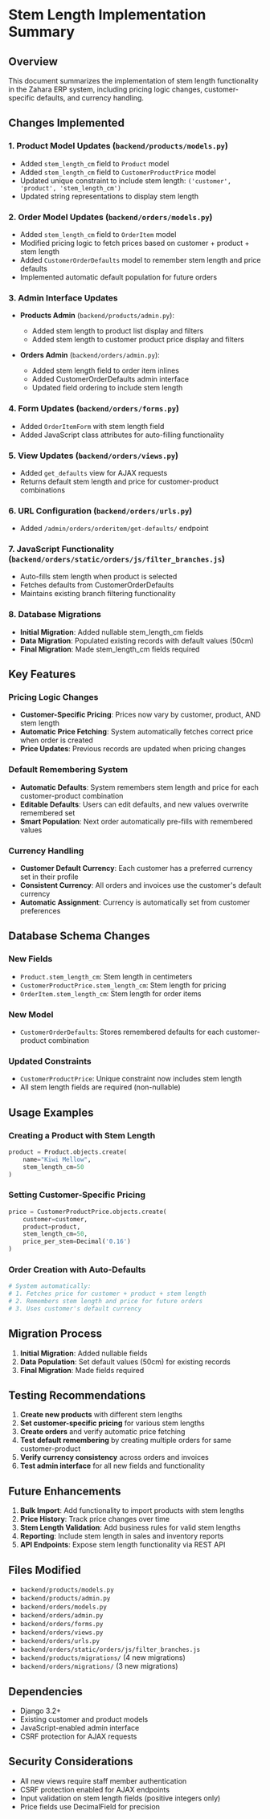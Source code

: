 # Stem Length Implementation Summary

## Overview
This document summarizes the implementation of stem length functionality in the Zahara ERP system, including pricing logic changes, customer-specific defaults, and currency handling.

## Changes Implemented

### 1. Product Model Updates (`backend/products/models.py`)
- Added `stem_length_cm` field to `Product` model
- Added `stem_length_cm` field to `CustomerProductPrice` model
- Updated unique constraint to include stem length: `('customer', 'product', 'stem_length_cm')`
- Updated string representations to display stem length

### 2. Order Model Updates (`backend/orders/models.py`)
- Added `stem_length_cm` field to `OrderItem` model
- Modified pricing logic to fetch prices based on customer + product + stem length
- Added `CustomerOrderDefaults` model to remember stem length and price defaults
- Implemented automatic default population for future orders

### 3. Admin Interface Updates
- **Products Admin** (`backend/products/admin.py`):
  - Added stem length to product list display and filters
  - Added stem length to customer product price display and filters

- **Orders Admin** (`backend/orders/admin.py`):
  - Added stem length field to order item inlines
  - Added CustomerOrderDefaults admin interface
  - Updated field ordering to include stem length

### 4. Form Updates (`backend/orders/forms.py`)
- Added `OrderItemForm` with stem length field
- Added JavaScript class attributes for auto-filling functionality

### 5. View Updates (`backend/orders/views.py`)
- Added `get_defaults` view for AJAX requests
- Returns default stem length and price for customer-product combinations

### 6. URL Configuration (`backend/orders/urls.py`)
- Added `/admin/orders/orderitem/get-defaults/` endpoint

### 7. JavaScript Functionality (`backend/orders/static/orders/js/filter_branches.js`)
- Auto-fills stem length when product is selected
- Fetches defaults from CustomerOrderDefaults
- Maintains existing branch filtering functionality

### 8. Database Migrations
- **Initial Migration**: Added nullable stem_length_cm fields
- **Data Migration**: Populated existing records with default values (50cm)
- **Final Migration**: Made stem_length_cm fields required

## Key Features

### Pricing Logic Changes
- **Customer-Specific Pricing**: Prices now vary by customer, product, AND stem length
- **Automatic Price Fetching**: System automatically fetches correct price when order is created
- **Price Updates**: Previous records are updated when pricing changes

### Default Remembering System
- **Automatic Defaults**: System remembers stem length and price for each customer-product combination
- **Editable Defaults**: Users can edit defaults, and new values overwrite remembered set
- **Smart Population**: Next order automatically pre-fills with remembered values

### Currency Handling
- **Customer Default Currency**: Each customer has a preferred currency set in their profile
- **Consistent Currency**: All orders and invoices use the customer's default currency
- **Automatic Assignment**: Currency is automatically set from customer preferences

## Database Schema Changes

### New Fields
- `Product.stem_length_cm`: Stem length in centimeters
- `CustomerProductPrice.stem_length_cm`: Stem length for pricing
- `OrderItem.stem_length_cm`: Stem length for order items

### New Model
- `CustomerOrderDefaults`: Stores remembered defaults for each customer-product combination

### Updated Constraints
- `CustomerProductPrice`: Unique constraint now includes stem length
- All stem length fields are required (non-nullable)

## Usage Examples

### Creating a Product with Stem Length
```python
product = Product.objects.create(
    name="Kiwi Mellow",
    stem_length_cm=50
)
```

### Setting Customer-Specific Pricing
```python
price = CustomerProductPrice.objects.create(
    customer=customer,
    product=product,
    stem_length_cm=50,
    price_per_stem=Decimal('0.16')
)
```

### Order Creation with Auto-Defaults
```python
# System automatically:
# 1. Fetches price for customer + product + stem length
# 2. Remembers stem length and price for future orders
# 3. Uses customer's default currency
```

## Migration Process

1. **Initial Migration**: Added nullable fields
2. **Data Population**: Set default values (50cm) for existing records
3. **Final Migration**: Made fields required

## Testing Recommendations

1. **Create new products** with different stem lengths
2. **Set customer-specific pricing** for various stem lengths
3. **Create orders** and verify automatic price fetching
4. **Test default remembering** by creating multiple orders for same customer-product
5. **Verify currency consistency** across orders and invoices
6. **Test admin interface** for all new fields and functionality

## Future Enhancements

1. **Bulk Import**: Add functionality to import products with stem lengths
2. **Price History**: Track price changes over time
3. **Stem Length Validation**: Add business rules for valid stem lengths
4. **Reporting**: Include stem length in sales and inventory reports
5. **API Endpoints**: Expose stem length functionality via REST API

## Files Modified

- `backend/products/models.py`
- `backend/products/admin.py`
- `backend/orders/models.py`
- `backend/orders/admin.py`
- `backend/orders/forms.py`
- `backend/orders/views.py`
- `backend/orders/urls.py`
- `backend/orders/static/orders/js/filter_branches.js`
- `backend/products/migrations/` (4 new migrations)
- `backend/orders/migrations/` (3 new migrations)

## Dependencies

- Django 3.2+
- Existing customer and product models
- JavaScript-enabled admin interface
- CSRF protection for AJAX requests

## Security Considerations

- All new views require staff member authentication
- CSRF protection enabled for AJAX endpoints
- Input validation on stem length fields (positive integers only)
- Price fields use DecimalField for precision










